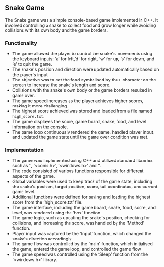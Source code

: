 ## Snake Game

The Snake game was a simple console-based game implemented in C++. It involved controlling a snake to collect food and grow longer while avoiding collisions with its own body and the game borders.

### Functionality

- The game allowed the player to control the snake's movements using the keyboard inputs: ‘a’ for left,’d’ for right, ‘w’ for up, ‘s’ for down, and ‘e’ to quit the game.
- The snake's position and direction were updated automatically based on the player's input.
- The objective was to eat the food symbolised by the `F` character on the screen to increase the snake's length and score.
- Collisions with the snake's own body or the game borders resulted in game over.
- The game speed increases as the player achieves higher scores, making it more challenging.
- The highest score achieved was stored and loaded from a file named `high_score.txt`.
- The game displayes the score, game board, snake, food, and level information on the console.
- The game loop continuously rendered the game, handled player input, and updated the game state until the game over condition was met.

### Implementation

- The game was implemented using C++ and utilized standard libraries such as ‘<iostream>’, ‘<conio.h>’, ‘<windows.h>’ and ‘<fstream>’.
- The code consisted of various functions responsible for different aspects of the game.
- Global variables were used to keep track of the game state, including the snake's position, target position, score, tail coordinates, and current game level.
- Additional functions were defined for saving and loading the highest score from the ‘high_score.txt’ file.
- The game interface, including the game board, snake, food, score, and level, was rendered using the ‘box’ function.
- The game logic, such as updating the snake's position, checking for collisions, and increasing the score, was handled by the ‘Method’ function.
- Player input was captured by the ‘Input’ function, which changed the snake's direction accordingly.
- The game flow was controlled by the ‘main’ function, which initialised the game, entered the game loop, and controlled the game flow.
- The game speed was controlled using the ‘Sleep’ function from the ‘<windows.h>’ library.



